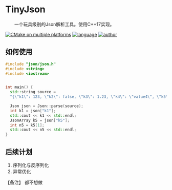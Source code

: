 # TinyJson

&emsp;&emsp;一个玩具级别的Json解析工具。使用C++17实现。

[![CMake on multiple platforms](https://github.com/Huyf9/tinyjson/actions/workflows/cmake-multi-platform.yml/badge.svg)](https://github.com/Huyf9/tinyjson/actions/workflows/cmake-multi-platform.yml)
[![language](https://img.shields.io/badge/Language-C++17-green)]()
[![author](https://img.shields.io/badge/Author-hyf-blue)]()

## 如何使用

```cpp
#include "json/json.h"
#include <string>
#include <iostream>


int main() {
  std::string source = 
  "{\"k1\": 123, \"k2\": false, \"k3\": 1.23, \"k4\": \"value4\", \"k5\": [1, 2, 3], \"k6\": {\"sk1\": 456, \"sk2\": 4.56}}";

  Json json = Json::parse(source);
  int k1 = json["k1"];
  std::cout << k1 << std::endl;
  JsonArray k5 = json["k5"];
  int n5 = k5[1];
  std::cout << n5 << std::endl;
}

```

## 后续计划

1. 序列化与反序列化
2. 异常优化

【备注】 都不想做

